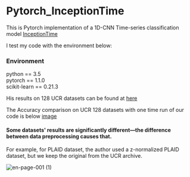 # Pytorch_InceptionTime

This is Pytorch implementation of a 1D-CNN Time-series classification model [InceptionTime](https://github.com/hfawaz/InceptionTime)


I test my code with the environment below:
### Environment 
python == 3.5  
pytorch == 1.1.0  
scikit-learn == 0.21.3

His results on 128 UCR datasets can be found at [here](https://github.com/hfawaz/InceptionTime/blob/master/results-inception-128.csv)

The Accuracy comparison on UCR 128 datasets with one time run of our code is below [image](https://github.com/Wensi-Tang/Pytorch_InceptionTime/files/6374951/en.pdf)
#### Some datasets' results are significantly different—the difference between data preprocessing causes that.
For example, for PLAID dataset, the author used a z-normalized PLAID dataset, but we keep the original from the UCR archive.

![en-page-001 (1)](https://user-images.githubusercontent.com/61366756/116044975-e74f7380-a6b4-11eb-8490-683544ba0e2f.jpg)


